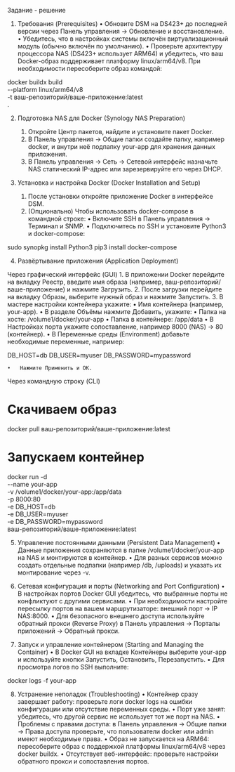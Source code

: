 Задание - решение

1. Требования (Prerequisites)
	•	Обновите DSM на DS423+ до последней версии через Панель управления → Обновление и восстановление.
	•	Убедитесь, что в настройках системы включён виртуализационный модуль (обычно включён по умолчанию).
	•	Проверьте архитектуру процессора NAS (DS423+ использует ARM64) и убедитесь, что ваш Docker-образ поддерживает платформу linux/arm64/v8. При необходимости пересоберите образ командой:

docker buildx build \
  --platform linux/arm64/v8 \
  -t ваш-репозиторий/ваше-приложение:latest \
  .



2. Подготовка NAS для Docker (Synology NAS Preparation)
	1.	Откройте Центр пакетов, найдите и установите пакет Docker.
	2.	В Панель управления → Общие папки создайте папку, например docker, и внутри неё подпапку your-app для хранения данных приложения.
	3.	В Панель управления → Сеть → Сетевой интерфейс назначьте NAS статический IP-адрес или зарезервируйте его через DHCP.

3. Установка и настройка Docker (Docker Installation and Setup)
	1.	После установки откройте приложение Docker в интерфейсе DSM.
	2.	(Опционально) Чтобы использовать docker-compose в командной строке:
	•	Включите SSH в Панель управления → Терминал и SNMP.
	•	Подключитесь по SSH и установите Python3 и docker-compose:

sudo synopkg install Python3
pip3 install docker-compose



4. Развёртывание приложения (Application Deployment)

Через графический интерфейс (GUI)
	1.	В приложении Docker перейдите на вкладку Реестр, введите имя образа (например, ваш-репозиторий/ваше-приложение) и нажмите Загрузить.
	2.	После загрузки перейдите на вкладку Образы, выберите нужный образ и нажмите Запустить.
	3.	В мастере настройки контейнера укажите:
	•	Имя контейнера (например, your-app).
	•	В разделе Объёмы нажмите Добавить, укажите:
	•	Папка на хосте: /volume1/docker/your-app
	•	Папка в контейнере: /app/data
	•	В Настройках порта укажите сопоставление, например 8000 (NAS) → 80 (контейнер).
	•	В Переменные среды (Environment) добавьте необходимые переменные, например:

DB_HOST=db
DB_USER=myuser
DB_PASSWORD=mypassword


	•	Нажмите Применить и ОК.

Через командную строку (CLI)

# Скачиваем образ
docker pull ваш-репозиторий/ваше-приложение:latest

# Запускаем контейнер
docker run -d \
  --name your-app \
  -v /volume1/docker/your-app:/app/data \
  -p 8000:80 \
  -e DB_HOST=db \
  -e DB_USER=myuser \
  -e DB_PASSWORD=mypassword \
  ваш-репозиторий/ваше-приложение:latest

5. Управление постоянными данными (Persistent Data Management)
	•	Данные приложения сохраняются в папке /volume1/docker/your-app на NAS и монтируются в контейнер.
	•	Для разных сервисов можно создать отдельные подпапки (например /db, /uploads) и указать их монтирование через -v.

6. Сетевая конфигурация и порты (Networking and Port Configuration)
	•	В настройках портов Docker GUI убедитесь, что выбранные порты не конфликтуют с другими сервисами.
	•	При необходимости настройте пересылку портов на вашем маршрутизаторе: внешний порт → IP NAS:8000.
	•	Для безопасного внешнего доступа используйте обратный прокси (Reverse Proxy) в Панель управления → Порталы приложений → Обратный прокси.

7. Запуск и управление контейнером (Starting and Managing the Container)
	•	В Docker GUI на вкладке Контейнеры выберите your-app и используйте кнопки Запустить, Остановить, Перезапустить.
	•	Для просмотра логов по SSH выполните:

docker logs -f your-app



8. Устранение неполадок (Troubleshooting)
	•	Контейнер сразу завершает работу: проверьте логи docker logs на ошибки конфигурации или отсутствие переменных среды.
	•	Порт уже занят: убедитесь, что другой сервис не использует тот же порт на NAS.
	•	Проблемы с правами доступа: в Панель управления → Общие папки → Права доступа проверьте, что пользователи docker или admin имеют необходимые права.
	•	Образ не запускается на ARM64: пересоберите образ с поддержкой платформы linux/arm64/v8 через docker buildx.
	•	Отсутствует веб-интерфейс: проверьте настройки обратного прокси и сопоставления портов.